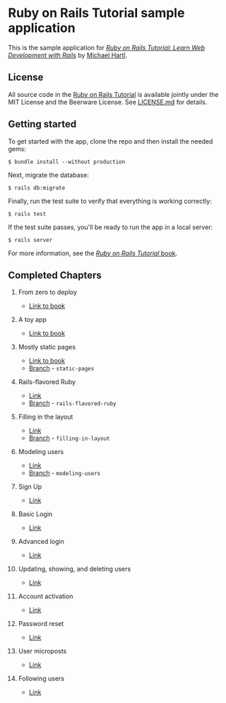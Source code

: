 # Ruby on Rails Tutorial sample application

This is the sample application for
[*Ruby on Rails Tutorial:
Learn Web Development with Rails*](http://www.railstutorial.org/)
by [Michael Hartl](http://www.michaelhartl.com/).

## License

All source code in the [Ruby on Rails Tutorial](http://railstutorial.org/)
is available jointly under the MIT License and the Beerware License. See
[LICENSE.md](LICENSE.md) for details.

## Getting started

To get started with the app, clone the repo and then install the needed gems:

```
$ bundle install --without production
```

Next, migrate the database:

```
$ rails db:migrate
```

Finally, run the test suite to verify that everything is working correctly:

```
$ rails test
```

If the test suite passes, you'll be ready to run the app in a local server:

```
$ rails server
```

For more information, see the
[*Ruby on Rails Tutorial* book](http://www.railstutorial.org/book).


## Completed Chapters

1. From zero to deploy
    - [Link to book](https://www.railstutorial.org/book/beginning)

2. A toy app
    - [Link to book](https://www.railstutorial.org/book/toy_app)

3. Mostly static pages
    - [Link to book](https://www.railstutorial.org/book/static_pages)
    - [Branch](https://github.com/raghavgarg1257/rails_michael_hartl/tree/static-pages) - `static-pages`

4. Rails-flavored Ruby
    - [Link](https://www.railstutorial.org/book/rails_flavored_ruby)
    - [Branch](https://github.com/raghavgarg1257/rails_michael_hartl/tree/rails-flavored-ruby) - `rails-flavored-ruby`
    
5. Filling in the layout
    - [Link](https://www.railstutorial.org/book/filling_in_the_layout)
    - [Branch](https://github.com/raghavgarg1257/rails_michael_hartl/tree/filling-in-layout) - `filling-in-layout`
    
6. Modeling users
    - [Link](https://www.railstutorial.org/book/modeling_users)
    - [Branch](https://github.com/raghavgarg1257/rails_michael_hartl/tree/modeling-users) - `modeling-users`
    
7. Sign Up
    - [Link](https://www.railstutorial.org/book/sign_up)
    
8. Basic Login
    - [Link](https://www.railstutorial.org/book/basic_login)
    
9. Advanced login
    - [Link](https://www.railstutorial.org/book/advanced_login)
    
10. Updating, showing, and deleting users
    - [Link](https://www.railstutorial.org/book/updating_and_deleting_users)
    
11. Account activation
    - [Link](https://www.railstutorial.org/book/account_activation)
    
12. Password reset
    - [Link](https://www.railstutorial.org/book/password_reset)
    
13. User microposts
    - [Link](https://www.railstutorial.org/book/user_microposts)
    
14. Following users
    - [Link](https://www.railstutorial.org/book/following_users)
    
